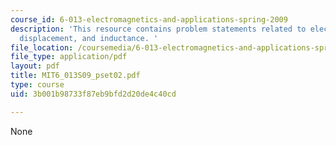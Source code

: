 ```yaml
---
course_id: 6-013-electromagnetics-and-applications-spring-2009
description: 'This resource contains problem statements related to electric field,
  displacement, and inductance. '
file_location: /coursemedia/6-013-electromagnetics-and-applications-spring-2009/3b001b98733f87eb9bfd2d20de4c40cd_MIT6_013S09_pset02.pdf
file_type: application/pdf
layout: pdf
title: MIT6_013S09_pset02.pdf
type: course
uid: 3b001b98733f87eb9bfd2d20de4c40cd

---
```

None